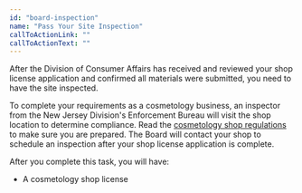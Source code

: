 ```yaml
---
id: "board-inspection"
name: "Pass Your Site Inspection"
callToActionLink: ""
callToActionText: ""
---
```


After the Division of Consumer Affairs has received and reviewed your shop license application and confirmed all materials were submitted, you need to have the site inspected. 

To complete your requirements as a cosmetology business, an inspector from the New Jersey Division's Enforcement Bureau will visit the shop location to determine compliance. Read the [cosmetology shop regulations](https://www.njconsumeraffairs.gov/regulations/Chapter-28-Board-of-Cosmetology-and-Hairstyling.pdf) to make sure you are prepared. The Board will contact your shop to schedule an inspection after your shop license application is complete.

After you complete this task, you will have:
- A cosmetology shop license
